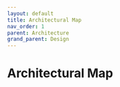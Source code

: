 ```yaml
---
layout: default
title: Architectural Map
nav_order: 1
parent: Architecture
grand_parent: Design
---
```

# Architectural Map
